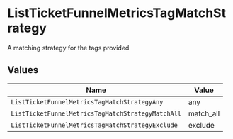 # ListTicketFunnelMetricsTagMatchStrategy

A matching strategy for the tags provided


## Values

| Name                                              | Value                                             |
| ------------------------------------------------- | ------------------------------------------------- |
| `ListTicketFunnelMetricsTagMatchStrategyAny`      | any                                               |
| `ListTicketFunnelMetricsTagMatchStrategyMatchAll` | match_all                                         |
| `ListTicketFunnelMetricsTagMatchStrategyExclude`  | exclude                                           |